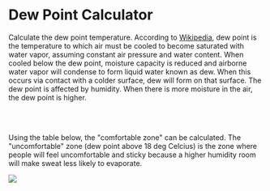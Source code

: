 # Dew Point Calculator

<p>Calculate the dew point temperature. According to <a href="https://en.wikipedia.org/wiki/Dew_point">Wikipedia</a>, dew point is the temperature to which air must be cooled to become saturated with water vapor, assuming constant air pressure and water content. When cooled below the dew point, moisture capacity is reduced and airborne water vapor will condense to form liquid water known as dew. When this occurs via contact with a colder surface, dew will form on that surface. The dew point is affected by humidity. When there is more moisture in the air, the dew point is higher.</p>

<br><br>

<p>Using the table below, the "comfortable zone" can be calculated. The "uncomfortable" zone (dew point above 18 deg Celcius) is the zone where people will feel uncomfortable and sticky because a higher humidity room will make sweat less likely to evaporate.</p>

<img src="https://www.mrfixitbali.com/images/articleimages/dew-point-chart-compact.jpg">

